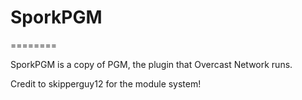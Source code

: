 # SporkPGM #
========

SporkPGM is a copy of PGM, the plugin that Overcast Network runs.

Credit to skipperguy12 for the module system!